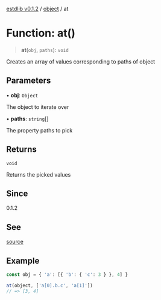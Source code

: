 [estdlib v0.1.2](../wiki/Home) / [object](../wiki/object) / at

# Function: at()

> **at**(`obj`, `paths`): `void`

Creates an array of values corresponding to paths of object

## Parameters

• **obj**: `Object`

The object to iterate over

• **paths**: `string`[]

The property paths to pick

## Returns

`void`

Returns the picked values

## Since

0.1.2

## See

[source](https://github.com/yaxingson/estdlib/blob/main/lib/object/at.ts)

## Example

```js
const obj = { 'a': [{ 'b': { 'c': 3 } }, 4] }

at(object, ['a[0].b.c', 'a[1]'])
// => [3, 4]

```
